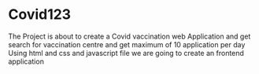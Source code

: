 # Covid123
The Project is about to create a Covid vaccination web Application and get search for vaccination centre and get maximum of 10 application per day
Using html and css and javascript file we are going to create an frontend application
